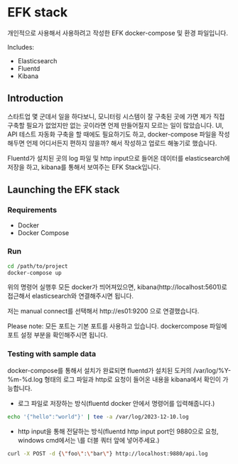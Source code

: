 # EFK stack

개인적으로 사용해서 사용하려고 작성한 EFK docker-compose 및 환경 파일입니다.

Includes:

- Elasticsearch
- Fluentd
- Kibana

## Introduction

스타트업 몇 군데서 일을 하다보니, 모니터링 시스템이 잘 구축된 곳에 가면 제가 직접 구축할 필요가 없었지만 없는 곳이라면 언제 만들어질지 모르는 일이 많았습니다.
UI, API 테스트 자동화 구축을 할 때에도 필요하기도 하고, docker-compose 파일을 작성해두면 언제 어디서든지 편하지 않을까? 해서 작성하고 업로드 해놓기로 했습니다.

Fluentd가 설치된 곳의 log 파일 및 http input으로 들어온 데이터를 elasticsearch에 저장을 하고, kibana를 통해서 보여주는 EFK Stack입니다.

## Launching the EFK stack

### Requirements

- Docker
- Docker Compose

### Run

```bash
cd /path/to/project
docker-compose up
```

위의 명령어 실행후 모든 docker가 띄어져있으면, kibana(http://localhost:5601)로 접근해서 elasticsearch와 연결해주시면 됩니다.

저는 manual connect를 선택해서 http://es01:9200 으로 연결했습니다.

Please note: 모든 포트는 기본 포트를 사용하고 있습니다. dockercompose 파일에 포트 설정 부분을 확인해주시면 됩니다.

### Testing with sample data

docker-compose를 통해서 설치가 완료되면 fluentd가 설치된 도커의 /var/log/%Y-%m-%d.log 형태의 로그 파일과 http로 요청이 들어온 내용을 kibana에서 확인이 가능합니다.

- 로그 파일로 저장하는 방식(fluentd docker 안에서 명령어를 입력해줍니다.)

```bash
echo '{"hello":"world"}' | tee -a /var/log/2023-12-10.log
```
- http input을 통해 전달하는 방식(fluentd http input port인 9880으로 요청, windows cmd에서는 \를 더블 쿼터 앞에 넣어주세요.)

```bash
curl -X POST -d {\"foo\":\"bar\"} http://localhost:9880/api.log
```
